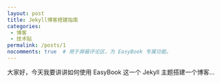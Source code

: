 ```yaml
---
layout: post
title: Jekyll博客搭建指南
categories: 
 - 博客
 - 技术贴
permalink: /posts/1
nocomments: true  # 用于屏蔽评论区，为 EasyBook 专属功能。
---
```


大家好，今天我要讲讲如何使用 EasyBook 这一个 Jekyll 主题搭建一个博客...